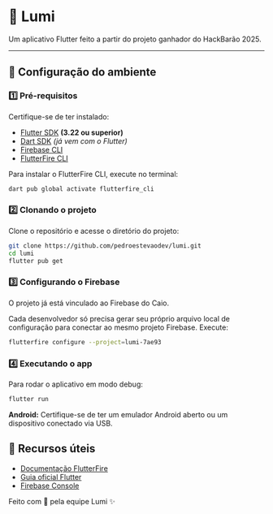 # 🚀 Lumi

Um aplicativo Flutter feito a partir do projeto ganhador do HackBarão 2025.

-----

## 🧩 Configuração do ambiente

### 1️⃣ Pré-requisitos

Certifique-se de ter instalado:

  - [Flutter SDK](https://flutter.dev/docs/get-started/install) **(3.22 ou superior)**
  - [Dart SDK](https://dart.dev/get-dart) *(já vem com o Flutter)*
  - [Firebase CLI](https://firebase.google.com/docs/cli)
  - [FlutterFire CLI](https://firebase.flutter.dev/docs/cli/)

Para instalar o FlutterFire CLI, execute no terminal:

```bash
dart pub global activate flutterfire_cli
```

### 2️⃣ Clonando o projeto

Clone o repositório e acesse o diretório do projeto:

```bash
git clone https://github.com/pedroestevaodev/lumi.git
cd lumi
flutter pub get
```

### 3️⃣ Configurando o Firebase

O projeto já está vinculado ao Firebase do Caio.

Cada desenvolvedor só precisa gerar seu próprio arquivo local de configuração para conectar ao mesmo projeto Firebase.
Execute:

```bash
flutterfire configure --project=lumi-7ae93
```

### 4️⃣ Executando o app

Para rodar o aplicativo em modo debug:

```bash
flutter run
```

**Android:**
Certifique-se de ter um emulador Android aberto ou um dispositivo conectado via USB.

## 🔗 Recursos úteis

  - [Documentação FlutterFire](https://firebase.flutter.dev/docs/overview)
  - [Guia oficial Flutter](https://flutter.dev/docs)
  - [Firebase Console](https://console.firebase.google.com/)

Feito com 💙 pela equipe Lumi ✨